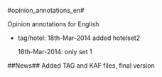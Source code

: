 #opinion_annotations_en#

Opinion annotations for English

* tag/hotel: 18th-Mar-2014 added hotelset2

  18th-Mar-2014: only set 1

##News##
Added TAG and KAF files, final version